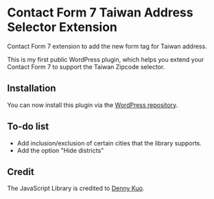 # Contact Form 7 Taiwan Address Selector Extension
Contact Form 7 extension to add the new form tag for Taiwan address.

This is my first public WordPress plugin, which helps you extend your Contact Form 7 to support the Taiwan Zipcode selector.

## Installation
You can now install this plugin via the [WordPress repository](https://www.wordpress.org/plugins/wpcf7-twaddress/).

## To-do list
- Add inclusion/exclusion of certain cities that the library supports.
- Add the option "Hide districts"

## Credit
The JavaScript Library is credited to [Denny Kuo](https://dennykuo.github.io/tw-city-selector/).